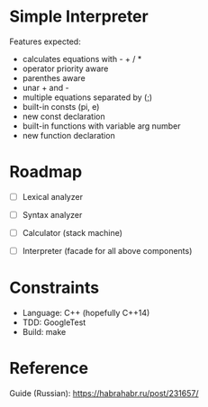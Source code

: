 # Simple Interpreter

Features expected:

 - calculates equations with  - + / *
 - operator priority aware
 - parenthes aware
 - unar + and -
 - multiple equations separated by (;)
 - built-in consts (pi, e)
 - new const declaration
 - built-in functions with variable arg number
 - new function declaration


# Roadmap

 - [ ] Lexical analyzer
 - [ ] Syntax analyzer
 - [ ] Calculator (stack machine)
 - [ ] Interpreter (facade for all above components)


# Constraints

 - Language: C++ (hopefully C++14)
 - TDD: GoogleTest
 - Build: make


# Reference

 Guide (Russian): https://habrahabr.ru/post/231657/
